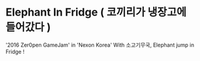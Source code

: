 # Elephant In Fridge ( 코끼리가 냉장고에 들어갔다 )
'2016 Zer0pen GameJam' in 'Nexon Korea' With 소고기무국, Elephant jump in Fridge ! 
